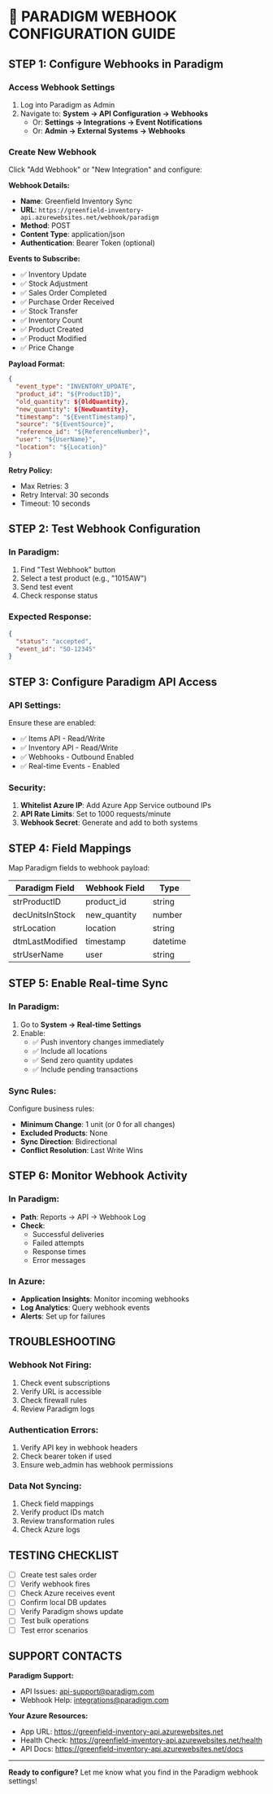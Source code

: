 # 🔧 **PARADIGM WEBHOOK CONFIGURATION GUIDE**

## **STEP 1: Configure Webhooks in Paradigm**

### **Access Webhook Settings**
1. Log into Paradigm as Admin
2. Navigate to: **System → API Configuration → Webhooks**
   - Or: **Settings → Integrations → Event Notifications**
   - Or: **Admin → External Systems → Webhooks**

### **Create New Webhook**
Click "Add Webhook" or "New Integration" and configure:

**Webhook Details:**
- **Name**: Greenfield Inventory Sync
- **URL**: `https://greenfield-inventory-api.azurewebsites.net/webhook/paradigm`
- **Method**: POST
- **Content Type**: application/json
- **Authentication**: Bearer Token (optional)

**Events to Subscribe:**
- ✅ Inventory Update
- ✅ Stock Adjustment
- ✅ Sales Order Completed
- ✅ Purchase Order Received
- ✅ Stock Transfer
- ✅ Inventory Count
- ✅ Product Created
- ✅ Product Modified
- ✅ Price Change

**Payload Format:**
```json
{
  "event_type": "INVENTORY_UPDATE",
  "product_id": "${ProductID}",
  "old_quantity": ${OldQuantity},
  "new_quantity": ${NewQuantity},
  "timestamp": "${EventTimestamp}",
  "source": "${EventSource}",
  "reference_id": "${ReferenceNumber}",
  "user": "${UserName}",
  "location": "${Location}"
}
```

**Retry Policy:**
- Max Retries: 3
- Retry Interval: 30 seconds
- Timeout: 10 seconds

## **STEP 2: Test Webhook Configuration**

### **In Paradigm:**
1. Find "Test Webhook" button
2. Select a test product (e.g., "1015AW")
3. Send test event
4. Check response status

### **Expected Response:**
```json
{
  "status": "accepted",
  "event_id": "SO-12345"
}
```

## **STEP 3: Configure Paradigm API Access**

### **API Settings:**
Ensure these are enabled:
- ✅ Items API - Read/Write
- ✅ Inventory API - Read/Write
- ✅ Webhooks - Outbound Enabled
- ✅ Real-time Events - Enabled

### **Security:**
1. **Whitelist Azure IP**: Add Azure App Service outbound IPs
2. **API Rate Limits**: Set to 1000 requests/minute
3. **Webhook Secret**: Generate and add to both systems

## **STEP 4: Field Mappings**

Map Paradigm fields to webhook payload:

| Paradigm Field | Webhook Field | Type |
|----------------|---------------|------|
| strProductID | product_id | string |
| decUnitsInStock | new_quantity | number |
| strLocation | location | string |
| dtmLastModified | timestamp | datetime |
| strUserName | user | string |

## **STEP 5: Enable Real-time Sync**

### **In Paradigm:**
1. Go to **System → Real-time Settings**
2. Enable:
   - ✅ Push inventory changes immediately
   - ✅ Include all locations
   - ✅ Send zero quantity updates
   - ✅ Include pending transactions

### **Sync Rules:**
Configure business rules:
- **Minimum Change**: 1 unit (or 0 for all changes)
- **Excluded Products**: None
- **Sync Direction**: Bidirectional
- **Conflict Resolution**: Last Write Wins

## **STEP 6: Monitor Webhook Activity**

### **In Paradigm:**
- **Path**: Reports → API → Webhook Log
- **Check**:
  - Successful deliveries
  - Failed attempts
  - Response times
  - Error messages

### **In Azure:**
- **Application Insights**: Monitor incoming webhooks
- **Log Analytics**: Query webhook events
- **Alerts**: Set up for failures

## **TROUBLESHOOTING**

### **Webhook Not Firing:**
1. Check event subscriptions
2. Verify URL is accessible
3. Check firewall rules
4. Review Paradigm logs

### **Authentication Errors:**
1. Verify API key in webhook headers
2. Check bearer token if used
3. Ensure web_admin has webhook permissions

### **Data Not Syncing:**
1. Check field mappings
2. Verify product IDs match
3. Review transformation rules
4. Check Azure logs

## **TESTING CHECKLIST**

- [ ] Create test sales order
- [ ] Verify webhook fires
- [ ] Check Azure receives event
- [ ] Confirm local DB updates
- [ ] Verify Paradigm shows update
- [ ] Test bulk operations
- [ ] Test error scenarios

## **SUPPORT CONTACTS**

**Paradigm Support:**
- API Issues: api-support@paradigm.com
- Webhook Help: integrations@paradigm.com

**Your Azure Resources:**
- App URL: https://greenfield-inventory-api.azurewebsites.net
- Health Check: https://greenfield-inventory-api.azurewebsites.net/health
- API Docs: https://greenfield-inventory-api.azurewebsites.net/docs

---

**Ready to configure?** Let me know what you find in the Paradigm webhook settings!